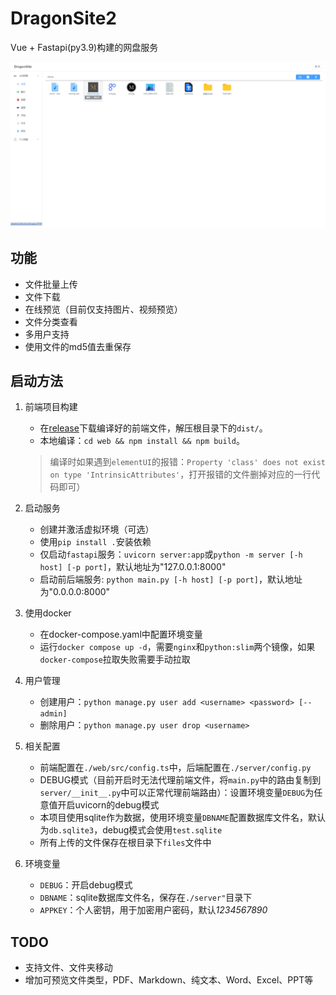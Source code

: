 # DragonSite2

Vue + Fastapi(py3.9)构建的网盘服务

![preview](pictures/preview.png)

## 功能

- 文件批量上传
- 文件下载
- 在线预览（目前仅支持图片、视频预览）
- 文件分类查看
- 多用户支持
- 使用文件的md5值去重保存

## 启动方法

1. 前端项目构建

    - 在[release](https://github.com/Dragon-GCS/DragonSite-vue/releases)下载编译好的前端文件，解压根目录下的`dist/`。
    - 本地编译：`cd web && npm install && npm build`。
    > 编译时如果遇到`elementUI`的报错：`Property 'class' does not exist on type 'IntrinsicAttributes'`，打开报错的文件删掉对应的一行代码即可）

2. 启动服务

    - 创建并激活虚拟环境（可选）
    - 使用`pip install .`安装依赖
    - 仅启动`fastapi`服务：`uvicorn server:app`或`python -m server [-h host] [-p port]`，默认地址为"127.0.0.1:8000"
    - 启动前后端服务: `python main.py [-h host] [-p port]`，默认地址为"0.0.0.0:8000"

3. 使用docker

    - 在docker-compose.yaml中配置环境变量
    - 运行`docker compose up -d`，需要`nginx`和`python:slim`两个镜像，如果`docker-compose`拉取失败需要手动拉取

4. 用户管理
    - 创建用户：`python manage.py user add <username> <password> [--admin]`
    - 删除用户：`python manage.py user drop <username>`

5. 相关配置

    - 前端配置在`./web/src/config.ts`中，后端配置在`./server/config.py`
    - DEBUG模式（目前开启时无法代理前端文件，将`main.py`中的路由复制到`server/__init__.py`中可以正常代理前端路由）：设置环境变量`DEBUG`为任意值开启uvicorn的debug模式
    - 本项目使用sqlite作为数据，使用环境变量`DBNAME`配置数据库文件名，默认为`db.sqlite3`，debug模式会使用`test.sqlite`
    - 所有上传的文件保存在根目录下`files`文件中

6. 环境变量
    - `DEBUG`：开启debug模式
    - `DBNAME`：sqlite数据库文件名，保存在`./server"`目录下
    - `APPKEY`：个人密钥，用于加密用户密码，默认*1234567890*

## TODO

- 支持文件、文件夹移动
- 增加可预览文件类型，PDF、Markdown、纯文本、Word、Excel、PPT等
